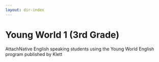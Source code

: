 ```yaml
---
layout: dir-index
---
```


# Young World 1 (3rd Grade)

AttachNative English speaking students using the Young World English program published by Klett
<!--stackedit_data:
eyJoaXN0b3J5IjpbLTkyNjAyMjg4M119
-->